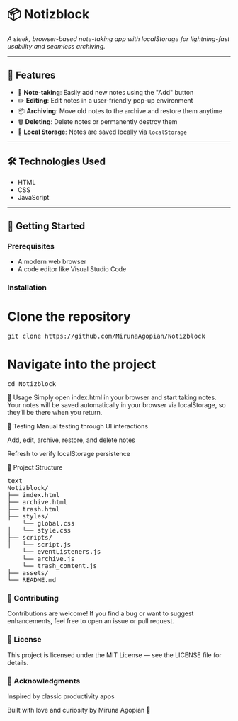 # 📦 Notizblock

_A sleek, browser-based note-taking app with localStorage for lightning-fast usability and seamless archiving._

---

## 🚀 Features

- 📝 **Note-taking**: Easily add new notes using the "Add" button
- ✏️ **Editing**: Edit notes in a user-friendly pop-up environment
- 📦 **Archiving**: Move old notes to the archive and restore them anytime
- 🗑️ **Deleting**: Delete notes or permanently destroy them
- 💾 **Local Storage**: Notes are saved locally via `localStorage`

---

## 🛠️ Technologies Used

- HTML
- CSS
- JavaScript

---

## 🏁 Getting Started

### Prerequisites
- A modern web browser
- A code editor like Visual Studio Code

### Installation


# Clone the repository
<pre>
git clone https://github.com/MirunaAgopian/Notizblock
</pre>

# Navigate into the project
<pre>
cd Notizblock
</pre>

🔧 Usage
Simply open index.html in your browser and start taking notes. Your notes will be saved automatically in your browser via localStorage, so they’ll be there when you return.

🧪 Testing
Manual testing through UI interactions

Add, edit, archive, restore, and delete notes

Refresh to verify localStorage persistence

📁 Project Structure
<pre>
text
Notizblock/
├── index.html
├── archive.html
├── trash.html
├── styles/
    └── global.css
│   └── style.css
├── scripts/
│   └── script.js
    └── eventListeners.js
    └── archive.js
    └── trash_content.js
├── assets/
└── README.md
</pre>

### 🤝 Contributing
Contributions are welcome! If you find a bug or want to suggest enhancements, feel free to open an issue or pull request.

### 📄 License
This project is licensed under the MIT License — see the LICENSE file for details.

### 🙌 Acknowledgments
Inspired by classic productivity apps

Built with love and curiosity by Miruna Agopian 💙
